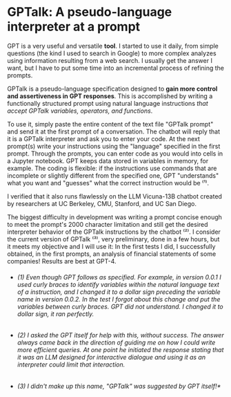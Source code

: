 # GPTalk: A pseudo-language interpreter at a prompt

GPT is a very useful and versatile **tool**. I started to use it daily, from simple questions (the kind I used to search in Google) to more complex analyzes using information resulting from a web search. I usually get the answer I want, but I have to put some time into an incremental process of refining the prompts.

GPTalk is a pseudo-language specification designed to **gain more control and assertiveness in GPT responses**. This is accomplished by writing a functionally structured prompt using natural language instructions *that accept GPTalk variables, operators, and functions*.

To use it, simply paste the entire content of the text file "GPTalk prompt" and send it at the first prompt of a conversation. The chatbot will reply that it is a GPTalk interpreter and ask you to enter your code. At the next prompt(s) write your instructions using the "language" specified in the first prompt. Through the prompts, you can enter code as you would into cells in a Jupyter notebook. GPT keeps data stored in variables in memory, for example. The coding is flexible: if the instructions use commands that are incomplete or slightly different from the specified one, GPT "understands" what you want and "guesses" what the correct instruction would be ⁽¹⁾.

I verified that it also runs flawlessly on the LLM Vicuna-13B chatbot created by researchers at UC Berkeley, CMU, Stanford, and UC San Diego.

The biggest difficulty in development was writing a prompt concise enough to meet the prompt's 2000 character limitation and still get the desired interpreter behavior of the GPTalk instructions by the chatbot ⁽²⁾.
I consider the current version of GPTalk ⁽³⁾, very preliminary, done in a few hours, but it meets my objective and I will use it: In the first tests I did, I successfully obtained, in the first prompts, an analysis of financial statements of some companies! Results are best at GPT-4.

* ###### (1) Even though GPT follows as specified. For example, in version 0.0.1 I used curly braces to identify variables within the natural language text of a instruction, and I changed it to a dollar sign preceding the variable name in version 0.0.2. In the test I forgot about this change and put the variables between curly braces. GPT did not understand. I changed it to dollar sign, it ran perfectly.
* ###### (2) I asked the GPT itself for help with this, without success. The answer always came back in the direction of guiding me on how I could write more efficient queries. At one point he initiated the response stating that it was an LLM designed for interactive dialogue and using it as an interpreter could limit that interaction.
* ###### (3) I didn't make up this name, "GPTalk" was suggested by GPT itself!*
